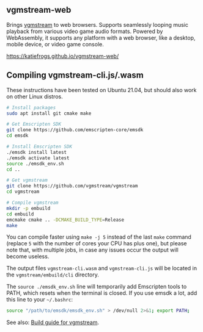 ## vgmstream-web
Brings [vgmstream](https://vgmstream.org/) to web browsers. Supports seamlessly looping music playback from various video game audio formats. Powered by WebAssembly, it supports any platform with a web browser, like a desktop, mobile device, or video game console.

https://katiefrogs.github.io/vgmstream-web/

## Compiling vgmstream-cli.js/.wasm
These instructions have been tested on Ubuntu 21.04, but should also work on other Linux distros.
```sh
# Install packages
sudo apt install git cmake make

# Get Emscripten SDK
git clone https://github.com/emscripten-core/emsdk
cd emsdk

# Install Emscripten SDK
./emsdk install latest
./emsdk activate latest
source ./emsdk_env.sh
cd ..

# Get vgmstream
git clone https://github.com/vgmstream/vgmstream
cd vgmstream

# Compile vgmstream
mkdir -p embuild
cd embuild
emcmake cmake .. -DCMAKE_BUILD_TYPE=Release
make
```
You can compile faster using `make -j 5` instead of the last `make` command (replace `5` with the number of cores your CPU has plus one), but please note that, with multiple jobs, in case any issues occur the output will become useless.

The output files `vgmstream-cli.wasm` and `vgmstream-cli.js` will be located in the `vgmstream/embuild/cli` directory.

The `source ./emsdk_env.sh` line will temporarily add Emscripten tools to PATH, which resets when the terminal is closed. If you use emsdk a lot, add this line to your `~/.bashrc`:
```sh
source "/path/to/emsdk/emsdk_env.sh" > /dev/null 2>&1; export PATH;
```

See also: [Build guide for vgmstream](https://github.com/vgmstream/vgmstream/blob/master/doc/BUILD.md).